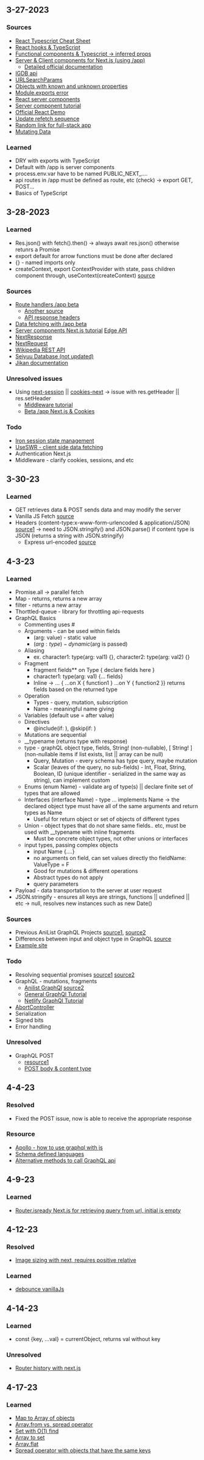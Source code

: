 ## 3-27-2023
### Sources
- [React Typescript Cheat Sheet](https://react-typescript-cheatsheet.netlify.app/docs/basic/getting-started/function_components)
- [React hooks & TypeScript](https://dev.to/wpreble1/typescript-with-react-functional-components-4c69)
- [Functional components & Typescript -> inferred props](https://fettblog.eu/typescript-react/components/)
- [Server & Client components for Next.js (using /app)](https://beta.nextjs.org/docs/rendering/server-and-client-components)
  - [Detailed official documentation](https://github.com/acdlite/rfcs/blob/first-class-promises/text/0000-first-class-support-for-promises.md#avoiding-an-uncanny-valley-between-server-and-client)
- [IGDB api](https://api-docs.igdb.com/?shell#getting-started)
- [URLSearchParams](https://developer.mozilla.org/en-US/docs/Web/API/URLSearchParams/set)
- [Objects with known and unknown properties](https://stackoverflow.com/questions/71441015/typing-objects-with-unknown-properties-in-typescript-how-to-do-it-properly)
- [Module.exports error](https://stackoverflow.com/questions/62351433/how-to-fix-this-typescript-file-is-not-a-module-error)
- [React server components](https://github.com/vercel/app-playground/blob/main/pages/cert/product/%5Bid%5D.tsx)
- [Server component tutorial](https://makerkit.dev/blog/tutorials/next-server-components)
- [Official React Demo](https://github.com/reactjs/server-components-demo)
- [Update refetch sequence](https://github.com/reactjs/rfcs/blob/main/text/0188-server-components.md#update-refetch-sequence)
- [Random link for full-stack app](https://www.thisdot.co/blog/building-full-stack-react-apps-with-next-js-api-routes)
- [Mutating Data](https://beta.nextjs.org/docs/data-fetching/mutating)
### Learned 
- DRY with exports with TypeScript
- Default with /app is server components
- process.env.var have to be named PUBLIC_NEXT_....
- api routes in /app must be defined as route, etc (check) -> export GET, POST...
- Basics of TypeScript


## 3-28-2023
### Learned
- Res.json() with fetch().then() -> always await res.json() otherwise retunrs a Promise
- export default for arrow functions must be done after declared 
- {} - named imports only 
- createContext, export ContextProvider with state, pass children component through, useContext(createContext) [source](https://stackoverflow.com/questions/70071227/state-management-in-nextjs)
### Sources 
- [Route handlers /app beta](https://beta.nextjs.org/docs/routing/route-handlers)
  - [Another source](https://blog.kieranroberts.dev/getting-started-with-nextjs-api-routes)
  - [API response headers](https://nextjs.org/docs/api-routes/response-helpers)
- [Data fetching with /app beta](https://beta.nextjs.org/docs/data-fetching/fetching)
- [Server components Next.js tutorial](https://dev.to/zenstack/fun-with-nextjs-13-server-components-o37)
[Edge API](https://nextjs.org/docs/messages/middleware-upgrade-guide)
- [NextResponse](https://beta.nextjs.org/docs/api-reference/response#cookies)
- [NextRequest](https://nextjs.org/docs/api-reference/next/server#nextrequest)
- [Wikipedia REST API](https://public-paws.wmcloud.org/User:APaskulin_(WMF)/en-wikipedia-search.ipynb)
- [Seiyuu Database (not updated)](http://www.usagi.org/doi/seiyuu/index.html)
- [Jikan documentation](https://docs.api.jikan.moe/)
### Unresolved issues 
- Using [next-session](https://www.npmjs.com/package/next-session#session-store) || [cookies-next](https://www.npmjs.com/package/cookies-next) -> issue with res.getHeader || res.setHeader
  - [Middleware tutorial](https://reacthustle.com/blog/next-js-set-cookie-server-side)
  - [Beta /app Next.js & Cookies](https://stackoverflow.com/questions/74440629/how-to-get-cookies-in-next-js-13-beta-in-server-side-rendering)
### Todo
- [Iron session state management](https://www.npmjs.com/package/iron-session)
- [UseSWR - client side data fetching](https://nextjs.org/docs/basic-features/data-fetching/client-side)
- Authentication Next.js
- Middleware - clarify cookies, sessions, and etc 

## 3-30-23

### Learned 
- GET retrieves data & POST sends data and may modify the server 
- Vanilla JS Fetch [source](https://gomakethings.com/how-to-send-data-to-an-api-with-the-vanilla-js-fetch-method/)
- Headers (content-type:x-www-form-urlencoded & application/JSON) [source1](https://github.com/github/fetch/issues/635) -> need to JSON.stringify() and JSON.parse() if content type is JSON (returns a string with JSON.stringify)
  - Express url-encoded [source](https://stackoverflow.com/questions/61334553/req-body-is-undefined-while-post-request-through-fetch-api)


## 4-3-23
### Learned 
- Promise.all -> parallel fetch
- Map - returns, returns a new array
- filter - returns a new array
- Thorttled-queue - library for throttling api-requests 
- GraphQL Basics
  - Commenting uses #
  - Arguments - can be used within fields
    - (arg: value) - static value 
    - ($arg: type) - dynamic ($arg is passed)
  - Aliasing 
    - ex. character1: type(arg: val1) {}, character2: type(arg: val2) {}
  - Fragment 
    - fragment fields** on Type { declare fields here }
    - character1: type(arg: va1) {... fields}
    - Inline -> ... { ...on X { function1 } ...on Y { function2 }} returns fields based on the returned type
  - Operation
    - Types - query, mutation, subscription
    - Name - meaningful name giving 
  - Variables (default use = after value)
  - Directives 
    - @include(if: ), @skip(if: )
  - Mutations are sequential 
  - __typename (returns type with response)
  - type - graphQL object type, fields, String! (non-nullable), [ String! ] (non-nullable items if list exists, list || array can be null)
    - Query, Mutation - every schema has type query, maybe mutation
    - Scalar (leaves of the query, no sub-fields) - Int, Float, String, Boolean, ID (unique identifier - serialized in the same way as string), can implement custom
  - Enums (enum Name) - validate arg of type(s) || declare finite set of types that are allowed 
  - Interfaces (interface Name) - type ... implements Name -> the declared object type must have all of the same arguments and return types as Name
    - Useful for return object or set of objects of different types 
  - Union - object types that do not share same fields.. etc, must be used with __typename with inline fragments 
    - Must be concrete object types, not other unions or interfaces 
  - input types, passing complex objects 
    - input Name {....}
    - no arguments on field, can set values directly tho fieldName: ValueType = F
    - Good for mutations & different operations 
    - Abstract types do not apply
    - query parameters
- Payload - data transportation to the server at user request 
- JSON.stringify - ensures all keys are strings, functions || undefined || etc -> null, resolves new instances such as new Date()

### Sources
- Previous AniList GraphQL Projects [source1](https://github.com/doongs/seiyuusauce), [source2](https://medium.com/nerd-for-tech/how-to-fetch-data-from-the-anilist-api-graphql-using-axios-77527efc8a89)
- Differences between input and object type in GraphQL [source](https://stackoverflow.com/questions/41743253/whats-the-point-of-input-type-in-graphql)
- [Example site](https://seiyuu.moe/seiyuu)


### Todo
- Resolving sequential promises [source1](https://gist.github.com/anvk/5602ec398e4fdc521e2bf9940fd90f84) [source2](https://medium.com/hackernoon/functional-javascript-resolving-promises-sequentially-7aac18c4431e)
- GraphQL - mutations, fragments 
  - [Anilist GraphQl](https://anilist.gitbook.io/anilist-apiv2-docs/overview/graphql/getting-started) [source2](https://medium.com/nerd-for-tech/how-to-fetch-data-from-the-anilist-api-graphql-using-axios-77527efc8a89)
  - [General GraphQl Tutorial](https://graphql.org/learn/queries/#fields)
  - [Netlify GraphQl Tutorial](https://www.netlify.com/blog/2020/12/21/send-graphql-queries-with-the-fetch-api-without-using-apollo-urql-or-other-graphql-clients/)
- [AbortController](https://stackoverflow.com/questions/46946380/fetch-api-request-timeout)
- Serialization 
- Signed bits 
- Error handling


### Unresolved 
- GraphQL POST 
  - [resource1](https://www.apollographql.com/blog/graphql/basics/making-graphql-requests-using-http-methods/)
  - [POST body & content type](https://graphql.org/learn/serving-over-http/#post-request)


## 4-4-23

### Resolved
- Fixed the POST issue, now is able to receive the appropriate response 

### Resource
- [Apollo - how to use graphql with js](https://www.apollographql.com/blog/graphql/how-to-use-graphql-with-javascript-graphql-js-tutorial/)
- [Schema defined languages](https://www.apollographql.com/docs/kotlin/essentials/file-types/#sdl-schemas-graphqls)
- [Alternative methods to call GraphQL api](https://www.apollographql.com/blog/graphql/examples/4-simple-ways-to-call-a-graphql-api/)


## 4-9-23

### Learned 
- [Router.isready Next.js for retrieving query from url, initial is empty](https://github.com/vercel/next.js/discussions/12661)


## 4-12-23

### Resolved
- [Image sizing with next, requires positive relative](https://stackoverflow.com/questions/65169431/how-to-set-the-next-image-component-to-100-height)

### Learned 
- [debounce vanillaJs](https://www.joshwcomeau.com/snippets/javascript/debounce/)


## 4-14-23
### Learned 
- const {key, ...val} = currentObject, returns val without key

### Unresolved
- [Router history with next.js](https://github.com/vercel/next.js/discussions/36723)


## 4-17-23
### Learned
- [Map to Array of objects](https://stackoverflow.com/questions/56795743/how-to-convert-map-to-array-of-object)
- [Array.from vs. spread operator](https://stackoverflow.com/questions/40548213/array-from-vs-spread-syntax)
- [Set with O(1) find](https://stackoverflow.com/questions/55057200/is-the-set-has-method-o1-and-array-indexof-on)
- [Array to set](https://stackoverflow.com/questions/28965112/javascript-array-to-set)
- [Array.flat](https://developer.mozilla.org/en-US/docs/Web/JavaScript/Reference/Global_Objects/Array/flat)
- [Spread operator with objects that have the same keys](https://stackoverflow.com/questions/46121420/es6-destructuring-two-objects-with-same-property-name)
